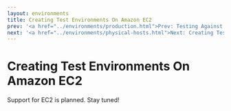 ```yaml
---
layout: environments
title: Creating Test Environments On Amazon EC2
prev: '<a href="../environments/production.html">Prev: Testing Against Production</a>'
next: '<a href="../environments/physical-hosts.html">Next: Creating Test Environments On Physical Hosts</a>'
---
```


# Creating Test Environments On Amazon EC2

Support for EC2 is planned. Stay tuned!